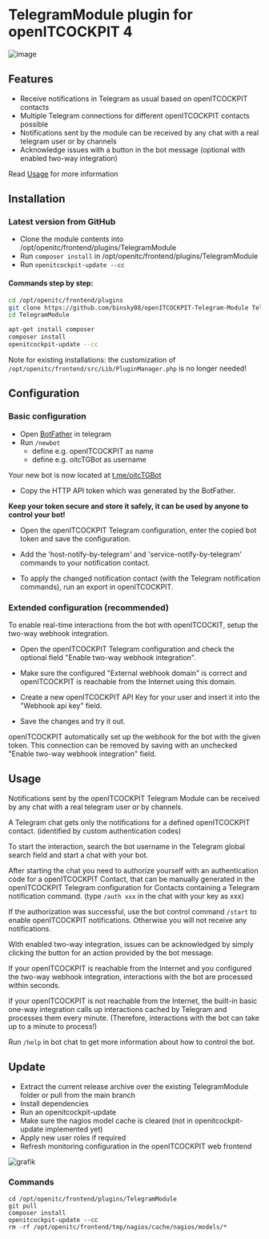# TelegramModule plugin for openITCOCKPIT 4

![image](https://github.com/binsky08/openITCOCKPIT-Telegram-Module/assets/30630233/f1c2da54-cf3c-44e8-b083-1ad5726e13ca)

## Features
- Receive notifications in Telegram as usual based on openITCOCKPIT contacts
- Multiple Telegram connections for different openITCOCKPIT contacts possible
- Notifications sent by the module can be received by any chat with a real telegram user or by channels
- Acknowledge issues with a button in the bot message (optional with enabled two-way integration)

Read [Usage](#usage) for more information

## Installation

### Latest version from GitHub
- Clone the module contents into /opt/openitc/frontend/plugins/TelegramModule
- Run `composer install` in /opt/openitc/frontend/plugins/TelegramModule
- Run `openitcockpit-update --cc`

#### Commands step by step:
```bash
cd /opt/openitc/frontend/plugins
git clone https://github.com/binsky08/openITCOCKPIT-Telegram-Module TelegramModule
cd TelegramModule

apt-get install composer
composer install
openitcockpit-update --cc
```

Note for existing installations: the customization of `/opt/openitc/frontend/src/Lib/PluginManager.php` is no longer needed!

## Configuration

### Basic configuration

- Open [BotFather](https://t.me/botfather) in telegram
- Run `/newbot`
    - define e.g. openITCOCKPIT as name
    - define e.g. oitcTGBot as username

Your new bot is now located at [t.me/oitcTGBot](https://t.me/oitcTGBot)

- Copy the HTTP API token which was generated by the BotFather.

**Keep your token secure and store it safely, it can be used by anyone to control your bot!**

- Open the openITCOCKPIT Telegram configuration, enter the copied bot token and save the configuration.

- Add the 'host-notify-by-telegram' and 'service-notify-by-telegram' commands to your notification contact.

- To apply the changed notification contact (with the Telegram notification commands), run an export in openITCOCKPIT.

### Extended configuration (recommended)

To enable real-time interactions from the bot with openITCOCKIT, setup the two-way webhook integration.

- Open the openITCOCKPIT Telegram configuration and check the optional field "Enable two-way webhook integration".

- Make sure the configured "External webhook domain" is correct and openITCOCKPIT is reachable from the Internet using this domain.

- Create a new openITCOCKPIT API Key for your user and insert it into the "Webhook api key" field.

- Save the changes and try it out.

openITCOCKPIT automatically set up the webhook for the bot with the given token. This connection can be removed by saving with an unchecked "Enable two-way webhook integration" field.

## Usage

Notifications sent by the openITCOCKPIT Telegram Module can be received by any chat with a real telegram user or by channels.

A Telegram chat gets only the notifications for a defined openITCOCKPIT contact. (identified by custom authentication codes)

To start the interaction, search the bot username in the Telegram global search field and start a chat with your bot.

After starting the chat you need to authorize yourself with an authentication code for a openITCOCKPIT Contact, that can be manually generated in the openITCOCKPIT Telegram configuration for Contacts containing a Telegram notification command. (type `/auth xxx` in the chat with your key as xxx)

If the authorization was successful, use the bot control command `/start` to enable openITCOCKPIT notifications. Otherwise you will not receive any notifications.

With enabled two-way integration, issues can be acknowledged by simply clicking the button for an action provided by the bot message.

If your openITCOCKPIT is reachable from the Internet and you configured the two-way webhook integration, interactions with the bot are processed within seconds.

If your openITCOCKPIT is not reachable from the Internet, the built-in basic one-way integration calls up interactions cached by Telegram and processes them every minute. (Therefore, interactions with the bot can take up to a minute to process!)

Run `/help` in bot chat to get more information about how to control the bot.

## Update

- Extract the current release archive over the existing TelegramModule folder or pull from the main branch
- Install dependencies
- Run an openitcockpit-update
- Make sure the nagios model cache is cleared (not in openitcockpit-update implemented yet)
- Apply new user roles if required
- Refresh monitoring configuration in the openITCOCKPIT web frontend

![grafik](https://user-images.githubusercontent.com/30630233/147828242-40f4b3a1-4404-4169-9b8c-c57017eb08fe.png)


### Commands
```
cd /opt/openitc/frontend/plugins/TelegramModule
git pull
composer install
openitcockpit-update --cc
rm -rf /opt/openitc/frontend/tmp/nagios/cache/nagios/models/*
```
